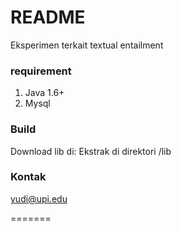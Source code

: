 # README #
Eksperimen terkait textual entailment

### requirement ###
1. Java 1.6+
2. Mysql

### Build ###
Download lib di:
Ekstrak di direktori /lib


### Kontak ###

yudi@upi.edu

=======